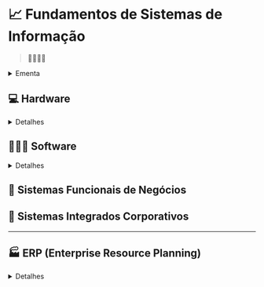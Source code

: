 # 📈 Fundamentos de Sistemas de Informação

> 💼📂📅📆

<details>
  <summary>Ementa</summary>


> Introdução aos sistemas de informação (porque as empresas precisam da TI? os papéis fundamentais dos SI e tipos de SI), Os sistemas de informação para operações das empresas e o comércio eletrônico, Sistema de Informação Gerencial (SIG) e Sistema de Informação de Apoio às Decisões (SAD), Sistemas de Informações para Vantagem Competitiva, Metodologia para Desenvolvimento e Manutenção de Sistemas de Informações.

> ### Objetivo geral
> Formar um entendimento básico do valor e uso dos sistemas de informação para operações das empresas, a tomada de decisão gerencial e obtenção de vantagem estratégica.

> ### Objetivos específicos
> * Abordar uma perspectiva teórica e prática dos diversos usos de Sistemas de Informação na empresa e a aplicação de seus princípios ao gerenciamento de negócios
> * Apresentar um quadro conceitual focando o conhecimento necessário à utilização eficaz de SI na Organização.
> * Traçar um referencial teórico que organiza o conhecimento necessário ao gerente usuário de Sistemas de Informação em seis áreas principais: Conceitos Básicos, Tecnologia, Processos de Desenvolvimento, Aplicações Comerciais e Estratégias Gerenciais.

#### 1. Introdução aos Sistemas de Informação nas Empresas  

* A Importância para as Empresas da TIC (Tecnologias de Informação e da Comunicação), Os papéis fundamentais dos SI, A internet e os negócios, Globalização e TIC.

* Fundamentos dos Sistemas de Informação: Conceito de Sistemas, Componentes de um SI, Recursos dos Sistemas de Informação, Atividades dos Sistemas de Informação, Tipos de Sistemas de Informação.

#### 2. Os sistemas de informação para operações das empresas e o comércio eletrônico

* Como as empresas usam Sistemas de informação (SI nos negócios), Integração dos Sistemas de Informações na Empresa, Sistemas de Informação de Marketing, Sistemas de Informação da Produção, Sistemas de Informação de Pessoal (RH), Sistemas de Informação Contábil, Sistemas de Informação Financeira,

* Fundamentos do Comércio Eletrônico: Introdução, Comércio Empresa - Consumidor (B2C), Comércio Empresa-a-Empresa (B2B), Processamento de Transações On-line, Sistemas de Informações Colaborativos, Segurança na Internet.

#### 3. Sistema de Informação Gerencial (SIG) e Sistema de Informação de Apoio à Decisão (SAD)

* Sistemas de Informação Gerencial (principais características), Processamento Analítico On-line (OLAP), Sistemas de Apoio à Decisão, Utilizando SAD’s, Sistemas de Informação Executiva.  

* Tecnologia de Inteligência Artificial (AI) nos Negócios, Domínios da Inteligência Artificial (Ciência Cognitiva, Robótica e Interfaces Naturais – reconhecimento de voz, interfaces multisensoriais, realidade virtual).

#### 4. Sistemas de Informações para Vantagem Competitiva

* Conceitos de Vantagem Estratégica, Papéis Estratégicos para os Sistemas de Informação, Sistemas de Informações Estratégicos.

* Uso estratégico da TIC, Gestão da Qualidade através da TIC, Negócios Virtuais como Vantagem Estratégica, Gestão do Conhecimento, Desafios dos SI Estratégicos

#### 5. Metodologia para Desenvolvimento e Manutenção de Sistemas de Informação

* A Abordagem Sistêmica, O Ciclo de Desenvolvimento de Sistemas, Análise de Sistemas, Projeto de Sistemas, Desenvolvimento pelo Usuário Final, Implantação de Sistemas, Manutenção de Sistemas .

* Implantando a Mudança nas Empresas com a TI, Administrando a Mudança Organizacional, Avaliando Hardware, Software e Serviços.

</details>


## 💻 Hardware
<details>
    <summary>Detalhes</summary>

### 📑 Componentes e Recursos dos Sistemas de Informação: Hardware.
> Desenvolver um mapa conceitual: 
> * A atividade poderá ser feita em equipe, com no máximo 3 alunos, sendo livre o aplicativo a ser utilizado, ou mesmo, manuscrito.
> * O mapa será utilizado pela equipe para outra atividade.

#### Bibliografia a critério do aluno ou equipe, como sugestão:
  - [x] Princípios de Sistemas de Informação - Tradução da 11ª edição da norte-americana Ralph M. Stair | George W. Reynolds.  
  - [ ] O’Brien, James A. Administração de sistemas de informação- 15. ed.  – Porto Alegre : AMGH, 2013.
  
  >
  > Estes, entre outros, disponíveis na Minha Biblioteca.
  >

</details>



## 👨🏼‍💻 Software

<details>

<summary>Detalhes</summary>

  
### 📑 Componentes e Recursos dos Sistemas de Informação: software.

> Desenvolver um mapa conceitual
> * A atividade poderá ser feita em equipe, com no máximo 3 alunos, sendo livre o aplicativo a ser utilizado, ou mesmo, manuscrito.
> * O mapa será utilizado pela equipe para outra atividade. - A equipe poderá escolher um dos grupos de conteúdo abaixo:

#### CONTEÚDO 01:

- [ ] Saas (Definição) - Pags. (221 a 227)
- [ ] Saas (Funcionamento) e (software on-premises/ em nuvem) - Pags. (228 a 238)

>
> #### **Bibliografia**:
>Infraestrutura de TI / Diego César Batista Mariano... [et al.] ; revisão técnica: >Adriano Vogel e Gisele Lozada. – Porto Alegre : SAGAH, 2020. ISBN 978->65-5690-020-9 1. Informática – Ciência e tecnologia – Infraestrutura – Rede de computadores. I. Mariano, Diego César Batista.
>

<hr/>

#### CONTEÚDO 02:

- [ ] Software de Computador - Pags. ((80 a 89) e (94 a 98))

> #### **Bibliografia**:
> Gordon, Steven R. Sistemas de informação : uma abordagem gerencial / Steven R. Gordon, Judith R. Gordon ; tradução Oscar Rudy Kronmeyer Filho ; revisão técnica Sandra Regina Holanda Mariano. - [Reimpr.]. - Rio de Janeiro : LTC, 2013.Tradução de: Information systems : a management approach, 3rd ed ISBN 978-85-216-1479-1

<hr/>

#### CONTEÚDO 03:

- [x] Software de Sistemas e Aplicativo - Páginas 156 à 184  

> #### **Bibliografia**:
> Princípios de Sistemas de Informação, Ralph M. Stair e George W. Reynolds Tradução da 11a edição norte-americana 3a edição Brasileira.


<hr/>  

A bibliografia é dada como sugestão, mas, independente da que usarem, especifiquem no trabalho.

  
</details>


## 🚗 Sistemas Funcionais de Negócios

## 🚚 Sistemas Integrados Corporativos

* * *

## 🏭 ERP (Enterprise Resource Planning)
<details>
    <summary>Detalhes</summary>

#### 📑 ATIVIDADE
> **Considerando que:**  
> - Os Sistemas Integrados de Gestão Organizacional, conhecidos como ERP (_Enterprise Resource Planning),_ e que suas implantações demandam não só mudanças tecnológicas, mas processuais e grande investimentos financeiros, **solicito:**  

***
  
- [ ] 1. Efetuar uma pesquisa exploratória das questões envolvidas nas decisões tomadas para a implementar um ERP. Pode ser uma exploração conceitual ou apresentação de um estudo de caso específico em uma organização.  

***

**OU** 

***
- [ ] 2. Apresentar um ERP já comercialmente utilizado, seus conceitos básicos e das áreas que atendem (normalmente apresentadas por módulos que podem ser implementados gradualmente).  
***

> **OBSERVAÇÕES:**  
> - A pesquisa pode ser feita individualmente ou em grupo (não necessariamente os mesmos das atividades passadas).  
> - Com esta atividade encerramos a 1. VA.  
> - A pesquisa é exploratória, ainda continuaremos o estudo dos sistemas integrados.

</details>
